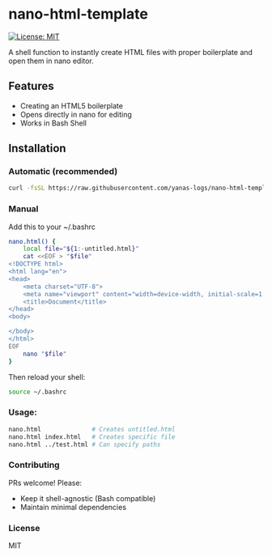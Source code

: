# nano-html-template
[![License: MIT](https://img.shields.io/badge/License-MIT-yellow.svg)](https://opensource.org/licenses/MIT)

A shell function to instantly create HTML files with proper boilerplate and open them in nano editor.

## Features
- Creating an HTML5 boilerplate
- Opens directly in nano for editing
- Works in Bash Shell

## Installation

### Automatic (recommended)
```bash
curl -fsSL https://raw.githubusercontent.com/yanas-logs/nano-html-template/main/install.sh | bash
```

### Manual
Add this to your ~/.bashrc
```bash
nano.html() {
    local file="${1:-untitled.html}"
    cat <<EOF > "$file"
<!DOCTYPE html>
<html lang="en">
<head>
    <meta charset="UTF-8">
    <meta name="viewport" content="width=device-width, initial-scale=1.0">
    <title>Document</title>
</head>
<body>

</body>
</html>
EOF
    nano "$file"
}
```

Then reload your shell:
```bash
source ~/.bashrc
```

### Usage:
```bash
nano.html              # Creates untitled.html
nano.html index.html   # Creates specific file
nano.html ../test.html # Can specify paths
```
### Contributing
PRs welcome! Please:
- Keep it shell-agnostic (Bash compatible)
- Maintain minimal dependencies

### License
MIT


